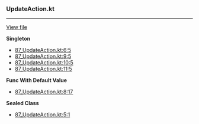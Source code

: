 ### UpdateAction.kt
---
[View file](../files/87_UpdateAction.kt)

**Singleton**

 - [87_UpdateAction.kt:6:5](../files/87_UpdateAction.kt#L6)
 - [87_UpdateAction.kt:9:5](../files/87_UpdateAction.kt#L9)
 - [87_UpdateAction.kt:10:5](../files/87_UpdateAction.kt#L10)
 - [87_UpdateAction.kt:11:5](../files/87_UpdateAction.kt#L11)

**Func With Default Value**

 - [87_UpdateAction.kt:8:17](../files/87_UpdateAction.kt#L8)

**Sealed Class**

 - [87_UpdateAction.kt:5:1](../files/87_UpdateAction.kt#L5)
